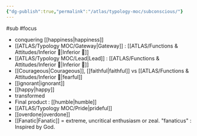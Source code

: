 ```yaml
---
{"dg-publish":true,"permalink":"/atlas/typology-moc/subconscious/"}
---
```


 
 #sub #focus 
 
- conquering [[happiness\|happiness]]
- [[ATLAS/Typology MOC/Gateway\|Gateway]] : [[ATLAS/Functions & Attitudes/Inferior 👶\|Inferior 👶]]
- [[ATLAS/Typology MOC/Lead\|Lead]] : [[ATLAS/Functions & Attitudes/Inferior 👶\|Inferior 👶]]
- [[Courageous\|Courageous]], [[faithful\|faithful]] vs [[ATLAS/Functions & Attitudes/Inferior 👶\|fearful]]
- [[ignorant\|ignorant]] 
- [[happy\|happy]]
- transformed
- Final product : [[humble\|humble]]
- [[ATLAS/Typology MOC/Pride\|prideful]]
- [[overdone\|overdone]]
- [[Fanatic\|Fanatic]] = extreme, uncritical enthusiasm or zeal.  "fanaticus" : Inspired by God. 